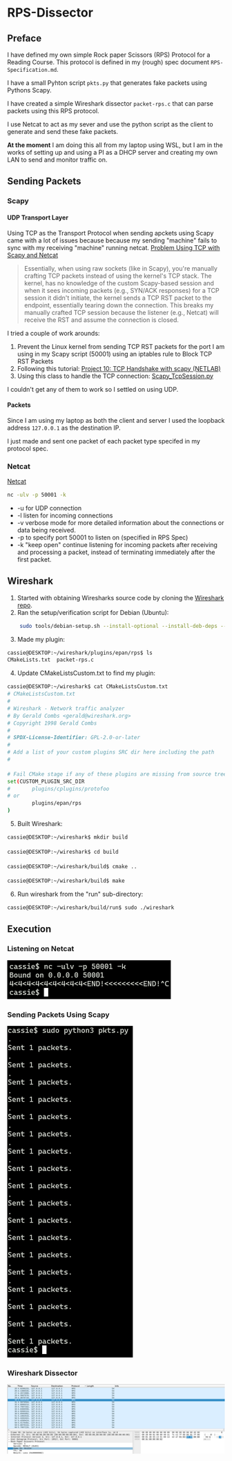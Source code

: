 # RPS-Dissector
## Preface
I have defined my own simple Rock paper Scissors (RPS) Protocol for a Reading Course. This protocol is defined in my (rough) spec document `RPS-Specification.md`.

I have a small Pyhton script `pkts.py` that generates fake packets using Pythons Scapy.

I have created a simple Wireshark dissector `packet-rps.c` that can parse packets using this RPS protocol.

I use Netcat to act as my sever and use the python script as the client to generate and send these fake packets.

**At the moment** I am doing this all from my laptop using WSL, but I am in the works of setting up and using a PI as a DHCP server and creating my own LAN to send and monitor traffic on.

## Sending Packets
### Scapy
#### UDP Transport Layer
Using TCP as the Transport Protocol when sending apckets using Scapy came with a lot of issues because because my sending "machine" fails to sync with my receiving "machine" running netcat. [Problem Using TCP with Scapy and Netcat](https://stackoverflow.com/questions/12062781/how-to-make-netcat-display-payload-of-packet)

> Essentially, when using raw sockets (like in Scapy), you're manually crafting TCP packets instead of using the kernel's TCP stack. The kernel, has no knowledge of the custom Scapy-based session and when it sees incoming packets (e.g., SYN/ACK responses) for a TCP session it didn't initiate, the kernel sends a TCP RST packet to the endpoint, essentially tearing down the connection. This breaks my manually crafted TCP session because the listener (e.g., Netcat) will receive the RST and assume the connection is closed.

I tried a couple of work arounds:
1. Prevent the Linux kernel from sending TCP RST packets for the port I am using in my Scapy script (50001) using an iptables rule to Block TCP RST Packets
2. Following this tutorial: [Project 10: TCP Handshake with scapy (NETLAB)](https://samsclass.info/124/proj11/proj10N-123-scapy-tcp.html)
3. Using this class to handle the TCP connection: [Scapy_TcpSession.py](https://gist.github.com/N0dr4x/ffe99618a738978605719ce525a33042)

I couldn't get any of them to work so I settled on using UDP.

#### Packets
Since I am using my laptop as both the client and server I used the loopback address ``127.0.0.1`` as the destination IP.

I just made and sent one packet of each packet type specifed in my protocol spec.

### Netcat

[Netcat](https://nc110.sourceforge.io/)

```bash
nc -ulv -p 50001 -k
```

- -u for UDP connection
- -l listen for incoming connections 
- -v verbose mode for more detailed information about the connections or data being received.
- -p to specify port 50001 to listen on (specified in RPS Spec)
- -k "keep open"  continue listening for incoming packets after receiving and processing a packet, instead of terminating immediately after the first packet.

## Wireshark

1. Started with obtaining Wiresharks source code by cloning the [Wireshark repo](https://gitlab.com/wireshark/wireshark).
2. Ran the setup/verification script for Debian (Ubuntu): 
```bash
    sudo tools/debian-setup.sh --install-optional --install-deb-deps --install-test-deps
```
3. Made my plugin:
```bash
cassie@DESKTOP:~/wireshark/plugins/epan/rps$ ls
CMakeLists.txt  packet-rps.c
```
4. Update CMakeListsCustom.txt to find my plugin:
```bash
cassie@DESKTOP:~/wireshark$ cat CMakeListsCustom.txt
# CMakeListsCustom.txt
#
# Wireshark - Network traffic analyzer
# By Gerald Combs <gerald@wireshark.org>
# Copyright 1998 Gerald Combs
#
# SPDX-License-Identifier: GPL-2.0-or-later
#
# Add a list of your custom plugins SRC dir here including the path
#

# Fail CMake stage if any of these plugins are missing from source tree
set(CUSTOM_PLUGIN_SRC_DIR
#       plugins/cplugins/protofoo
# or
        plugins/epan/rps
)
```
5. Built Wireshark:
```bash
cassie@DESKTOP:~/wireshark$ mkdir build

cassie@DESKTOP:~/wireshark$ cd build

cassie@DESKTOP:~/wireshark/build$ cmake ..

cassie@DESKTOP:~/wireshark/build$ make
```
6. Run wireshark from the "run" sub-directory:
```bash
cassie@DESKTOP:~/wireshark/build/run$ sudo ./wireshark
```

## Execution
### Listening on Netcat
![alt text](./imgs/netcat.png)

### Sending Packets Using Scapy
![alt text](./imgs/scapy_packets.png)

### Wireshark Dissector
![alt text](./imgs/wireshark.png)




